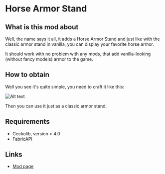 # Horse Armor Stand
## What is this mod about
Well, the name says it all, it adds a Horse Armor Stand and just like with the classic armor stand in vanilla, you can display your favorite horse armor.

It should work with no problem with any mods, that add vanilla-looking (without fancy models) armor to the game.

## How to obtain
Well you see it's quite simple, you need to craft it like this:

![Alt text](https://cdn.modrinth.com/data/9CbsP5lC/images/fb045f5abc302de4e4ad808aeed506d950617f62.png)

Then you can use it just as a classic armor stand.

## Requirements
- Geckolib, version > 4.0
- FabricAPI

## Links
- [Mod page](https://modrinth.com/mod/horse-armor-stand)
